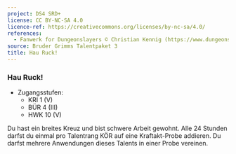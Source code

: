 ```yaml
---
project: DS4 SRD+
license: CC BY-NC-SA 4.0
licence-ref: https://creativecommons.org/licenses/by-nc-sa/4.0/
references: 
  - Fanwerk for Dungeonslayers © Christian Kennig (https://www.dungeonslayers.net/)
source: Bruder Grimms Talentpaket 3
title: Hau Ruck!
---
```


### Hau Ruck!

- Zugangsstufen:
  - KRI 1 (V)
  - BÜR 4 (III)
  - HWK 10 (V)

Du hast ein breites Kreuz und bist schwere Arbeit gewohnt. Alle 24 Stunden darfst du einmal pro Talentrang KÖR auf eine Kraftakt-Probe addieren. Du darfst mehrere Anwendungen dieses Talents in einer Probe vereinen.

